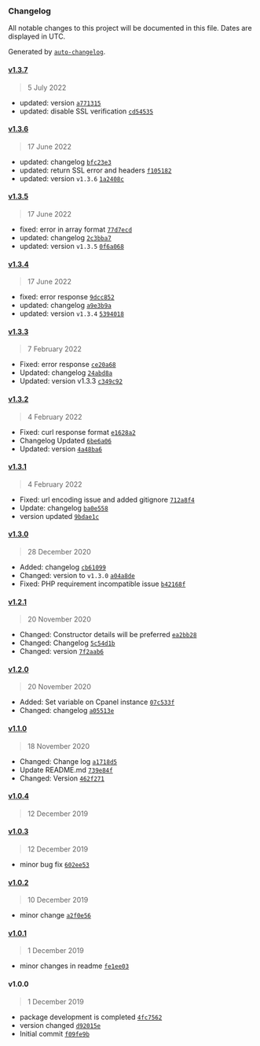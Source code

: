 ### Changelog

All notable changes to this project will be documented in this file. Dates are displayed in UTC.

Generated by [`auto-changelog`](https://github.com/CookPete/auto-changelog).

#### [v1.3.7](https://github.com/webreinvent/laravel-cpanel/compare/v1.3.6...v1.3.7)

> 5 July 2022

- updated: version [`a771315`](https://github.com/webreinvent/laravel-cpanel/commit/a771315d67c2e5e6ef02b1f608481c519174fcd5)
- updated: disable SSL verification [`cd54535`](https://github.com/webreinvent/laravel-cpanel/commit/cd545351b9c35ba2d83550354bc60d2b4a8a7146)

#### [v1.3.6](https://github.com/webreinvent/laravel-cpanel/compare/v1.3.5...v1.3.6)

> 17 June 2022

- updated: changelog [`bfc23e3`](https://github.com/webreinvent/laravel-cpanel/commit/bfc23e3051474ec2efde941725fb4ba16272ace9)
- updated: return SSL error and headers [`f105182`](https://github.com/webreinvent/laravel-cpanel/commit/f1051826784f6479ea2b255a05bd91169310a15a)
- updated: version `v1.3.6` [`1a2408c`](https://github.com/webreinvent/laravel-cpanel/commit/1a2408ce723640a6cff01bc60e56d2a78a64d6c2)

#### [v1.3.5](https://github.com/webreinvent/laravel-cpanel/compare/v1.3.4...v1.3.5)

> 17 June 2022

- fixed: error in array format [`77d7ecd`](https://github.com/webreinvent/laravel-cpanel/commit/77d7ecd2d5526ee173c74ec8e0a185f40a453294)
- updated: changelog [`2c3bba7`](https://github.com/webreinvent/laravel-cpanel/commit/2c3bba70d56069ebf272146903d306729d2f834a)
- updated: version `v1.3.5` [`0f6a068`](https://github.com/webreinvent/laravel-cpanel/commit/0f6a068616ddbccebe9690aa198b57ed77e44834)

#### [v1.3.4](https://github.com/webreinvent/laravel-cpanel/compare/v1.3.3...v1.3.4)

> 17 June 2022

- fixed: error response [`9dcc852`](https://github.com/webreinvent/laravel-cpanel/commit/9dcc852ca7658332f4093803ec00e91c5ccf849c)
- updated: changelog [`a9e3b9a`](https://github.com/webreinvent/laravel-cpanel/commit/a9e3b9af20dd98f2b3db5a2ab79109f19026a71a)
- updated: version `v1.3.4` [`5394018`](https://github.com/webreinvent/laravel-cpanel/commit/5394018a497e70b9beebc7e1d814a0880e033d5c)

#### [v1.3.3](https://github.com/webreinvent/laravel-cpanel/compare/v1.3.2...v1.3.3)

> 7 February 2022

- Fixed: error response [`ce20a68`](https://github.com/webreinvent/laravel-cpanel/commit/ce20a68b978c4c6e78d6b973b015fa0febef4c9a)
- Updated: changelog [`24abd8a`](https://github.com/webreinvent/laravel-cpanel/commit/24abd8af7f5fef34b02ed8c12f70f0411c26c052)
- Updated: version v1.3.3 [`c349c92`](https://github.com/webreinvent/laravel-cpanel/commit/c349c922878f92321f19379447fb3ceada719cd4)

#### [v1.3.2](https://github.com/webreinvent/laravel-cpanel/compare/v1.3.1...v1.3.2)

> 4 February 2022

- Fixed: curl response format [`e1628a2`](https://github.com/webreinvent/laravel-cpanel/commit/e1628a2869fbcb94e554b9d1c7e32fa260e8cd24)
- Changelog Updated [`6be6a06`](https://github.com/webreinvent/laravel-cpanel/commit/6be6a0657d3048c72cd38b8976d50b258f7a39bc)
- Updated: version [`4a48ba6`](https://github.com/webreinvent/laravel-cpanel/commit/4a48ba68144f46efb77eac886fcca0f973f35410)

#### [v1.3.1](https://github.com/webreinvent/laravel-cpanel/compare/v1.3.0...v1.3.1)

> 4 February 2022

- Fixed: url encoding issue and added gitignore [`712a8f4`](https://github.com/webreinvent/laravel-cpanel/commit/712a8f47da374d16c72395f04a12152a67fac233)
- Update: changelog [`ba0e558`](https://github.com/webreinvent/laravel-cpanel/commit/ba0e55825ad28179dabcb48a6dfdd12263cbf091)
- version updated [`9bdae1c`](https://github.com/webreinvent/laravel-cpanel/commit/9bdae1c876baf998cde2640da98655d23f2143d4)

#### [v1.3.0](https://github.com/webreinvent/laravel-cpanel/compare/v1.2.1...v1.3.0)

> 28 December 2020

- Added: changelog [`cb61099`](https://github.com/webreinvent/laravel-cpanel/commit/cb610994e04091fde368d044f3f46bdaed8a5e14)
- Changed: version to `v1.3.0` [`a04a8de`](https://github.com/webreinvent/laravel-cpanel/commit/a04a8def2e7dff69f4d948e388bf9982eb75fdfb)
- Fixed: PHP requirement incompatible issue [`b42168f`](https://github.com/webreinvent/laravel-cpanel/commit/b42168f698f19e062cabede8df92cd86273e92c8)

#### [v1.2.1](https://github.com/webreinvent/laravel-cpanel/compare/v1.2.0...v1.2.1)

> 20 November 2020

- Changed: Constructor details will be preferred [`ea2bb28`](https://github.com/webreinvent/laravel-cpanel/commit/ea2bb28780c86b21bbe1fdc754e5343c13d69fdf)
- Changed: Changelog [`5c54d1b`](https://github.com/webreinvent/laravel-cpanel/commit/5c54d1ba88959af393d96349322d61ff95e42131)
- Changed: version [`7f2aab6`](https://github.com/webreinvent/laravel-cpanel/commit/7f2aab66bc476e565d48640a5f3e8deb079d48b9)

#### [v1.2.0](https://github.com/webreinvent/laravel-cpanel/compare/v1.1.0...v1.2.0)

> 20 November 2020

- Added: Set variable on Cpanel instance [`07c533f`](https://github.com/webreinvent/laravel-cpanel/commit/07c533f668f93fd8365494fcc73b221c4ac08f5f)
- Changed: changelog [`a05513e`](https://github.com/webreinvent/laravel-cpanel/commit/a05513e6f8e9e2532edf4c13428e1253d8850d45)

#### [v1.1.0](https://github.com/webreinvent/laravel-cpanel/compare/v1.0.4...v1.1.0)

> 18 November 2020

- Changed: Change log [`a1718d5`](https://github.com/webreinvent/laravel-cpanel/commit/a1718d56d7703b1da58cc317f5a606e4ce5ae52e)
- Update README.md [`739e84f`](https://github.com/webreinvent/laravel-cpanel/commit/739e84fceaa8b4b03061465dbb124d37ffa8a074)
- Changed: Version [`462f271`](https://github.com/webreinvent/laravel-cpanel/commit/462f271040d99cbc252dd65507869273741a04ea)

#### [v1.0.4](https://github.com/webreinvent/laravel-cpanel/compare/v1.0.3...v1.0.4)

> 12 December 2019

#### [v1.0.3](https://github.com/webreinvent/laravel-cpanel/compare/v1.0.2...v1.0.3)

> 12 December 2019

- minor bug fix [`602ee53`](https://github.com/webreinvent/laravel-cpanel/commit/602ee534d904ff5181154067829e65e84bf1b2f6)

#### [v1.0.2](https://github.com/webreinvent/laravel-cpanel/compare/v1.0.1...v1.0.2)

> 10 December 2019

- minor change [`a2f0e56`](https://github.com/webreinvent/laravel-cpanel/commit/a2f0e56aabfec74e05aeffb736bb1d23a7fff055)

#### [v1.0.1](https://github.com/webreinvent/laravel-cpanel/compare/v1.0.0...v1.0.1)

> 1 December 2019

- minor changes in readme [`fe1ee03`](https://github.com/webreinvent/laravel-cpanel/commit/fe1ee03fd9231f86cb7cb9c808e13b772ec59e26)

#### v1.0.0

> 1 December 2019

- package development is completed [`4fc7562`](https://github.com/webreinvent/laravel-cpanel/commit/4fc756296eae0740343ee19d69edbc34b748b08d)
- version changed [`d92015e`](https://github.com/webreinvent/laravel-cpanel/commit/d92015ebe743922e3432b4b086e690930ec193f6)
- Initial commit [`f09fe9b`](https://github.com/webreinvent/laravel-cpanel/commit/f09fe9b09789c7b10a8b8c4d9d8b1f4473c58174)
